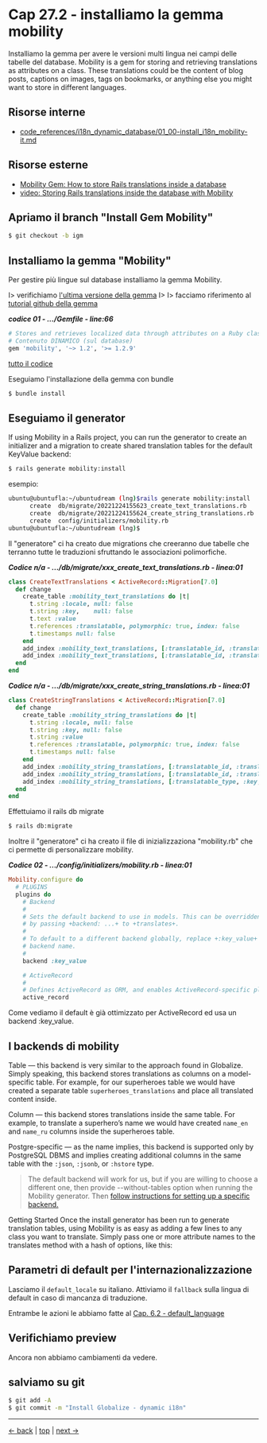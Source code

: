 # <a name="top"></a> Cap 27.2 - installiamo la gemma mobility

Installiamo la gemma per avere le versioni multi lingua nei campi delle tabelle del database.
Mobility is a gem for storing and retrieving translations as attributes on a class. These translations could be the content of blog posts, captions on images, tags on bookmarks, or anything else you might want to store in different languages. 


## Risorse interne

- [code_references/i18n_dynamic_database/01_00-install_i18n_mobility-it.md]()



## Risorse esterne

- [Mobility Gem: How to store Rails translations inside a database](https://lokalise.com/blog/storing-rails-translations-in-database-with-mobility/)
- [video: Storing Rails translations inside the database with Mobility](https://www.youtube.com/watch?v=2Fyg-22iA9I)



## Apriamo il branch "Install Gem Mobility"

```bash
$ git checkout -b igm
```



## Installiamo la gemma "Mobility"

Per gestire più lingue sul database installiamo la gemma Mobility.

I> verifichiamo [l'ultima versione della gemma](https://rubygems.org/gems/mobility)
I>
I> facciamo riferimento al [tutorial github della gemma](https://github.com/shioyama/mobility)


***codice 01 - .../Gemfile - line:66***

```ruby
# Stores and retrieves localized data through attributes on a Ruby class.
# Contenuto DINAMICO (sul database)
gem 'mobility', '~> 1.2', '>= 1.2.9'
```

[tutto il codice](https://github.com/flaviobordonidev/leanpubabrandnewcms/blob/master/ubuntudream/27-i18n_dynamic/02_01-gemfile.rb)


Eseguiamo l'installazione della gemma con bundle

```bash
$ bundle install
```



## Eseguiamo il generator

If using Mobility in a Rails project, you can run the generator to create an initializer and a migration to create shared translation tables for the default KeyValue backend:

```bash
$ rails generate mobility:install
```

esempio:

```bash
ubuntu@ubuntufla:~/ubuntudream (lng)$rails generate mobility:install
      create  db/migrate/20221224155623_create_text_translations.rb
      create  db/migrate/20221224155624_create_string_translations.rb
      create  config/initializers/mobility.rb
ubuntu@ubuntufla:~/ubuntudream (lng)$
```

Il "generatore" ci ha creato due migrations che creeranno due tabelle che terranno tutte le traduzioni sfruttando le associazioni polimorfiche.

***Codice n/a - .../db/migrate/xxx_create_text_translations.rb - linea:01***

```ruby
class CreateTextTranslations < ActiveRecord::Migration[7.0]
  def change
    create_table :mobility_text_translations do |t|
      t.string :locale, null: false
      t.string :key,    null: false
      t.text :value
      t.references :translatable, polymorphic: true, index: false
      t.timestamps null: false
    end
    add_index :mobility_text_translations, [:translatable_id, :translatable_type, :locale, :key], unique: true, name: :index_mobility_text_translations_on_keys
    add_index :mobility_text_translations, [:translatable_id, :translatable_type, :key], name: :index_mobility_text_translations_on_translatable_attribute
  end
end
```

***Codice n/a - .../db/migrate/xxx_create_string_translations.rb - linea:01***

```ruby
class CreateStringTranslations < ActiveRecord::Migration[7.0]
  def change
    create_table :mobility_string_translations do |t|
      t.string :locale, null: false
      t.string :key, null: false
      t.string :value
      t.references :translatable, polymorphic: true, index: false
      t.timestamps null: false
    end
    add_index :mobility_string_translations, [:translatable_id, :translatable_type, :locale, :key], unique: true, name: :index_mobility_string_translations_on_keys
    add_index :mobility_string_translations, [:translatable_id, :translatable_type, :key], name: :index_mobility_string_translations_on_translatable_attribute
    add_index :mobility_string_translations, [:translatable_type, :key, :value, :locale], name: :index_mobility_string_translations_on_query_keys
  end
end
```

Effettuiamo il rails db migrate

```bash
$ rails db:migrate
```

Inoltre il "generatore" ci ha creato il file di inizializzaziona "mobility.rb" che ci permette di personalizzare mobility. 

***Codice 02 - .../config/initializers/mobility.rb - linea:01***

```ruby
Mobility.configure do
  # PLUGINS
  plugins do
    # Backend
    #
    # Sets the default backend to use in models. This can be overridden in models
    # by passing +backend: ...+ to +translates+.
    #
    # To default to a different backend globally, replace +:key_value+ by another
    # backend name.
    #
    backend :key_value

    # ActiveRecord
    #
    # Defines ActiveRecord as ORM, and enables ActiveRecord-specific plugins.
    active_record
```

Come vediamo il default è già ottimizzato per ActiveRecord ed usa un backend :key_value.



## I backends di mobility

Table — this backend is very similar to the approach found in Globalize. Simply speaking, this backend stores translations as columns on a model-specific table. For example, for our superheroes table we would have created a separate table `superheroes_translations` and place all translated content inside.

Column — this backend stores translations inside the same table. For example, to translate a superhero’s name we would have created `name_en` and `name_ru` columns inside the superheroes table.

Postgre-specific — as the name implies, this backend is supported only by PostgreSQL DBMS and implies creating additional columns in the same table with the `:json`, `:jsonb`, or `:hstore` type.

> The default backend will work for us, but if you are willing to choose a different one, then provide --without-tables option when running the Mobility generator. Then [follow instructions for setting up a specific backend.](https://github.com/shioyama/mobility#backends)




Getting Started
Once the install generator has been run to generate translation tables, using Mobility is as easy as adding a few lines to any class you want to translate. Simply pass one or more attribute names to the translates method with a hash of options, like this:





## Parametri di default per l'internazionalizzazione

Lasciamo il `default_locale` su italiano.
Attiviamo il `fallback` sulla lingua di default in caso di mancanza di traduzione.

Entrambe le azioni le abbiamo fatte al [Cap. 6.2 - default_language](https://github.com/flaviobordonidev/leanpubabrandnewcms/blob/master/01-base/06-mockups_i18n/02_00-default_language-it.md)



## Verifichiamo preview

Ancora non abbiamo cambiamenti da vedere.



## salviamo su git

```bash
$ git add -A
$ git commit -m "Install Globalize - dynamic i18n"
```




---

[<- back](https://github.com/flaviobordonidev/leanpubabrandnewcms/blob/master/01-base/09-manage_users/03_00-browser_tab_title_users-it.md)
 | [top](#top) |
[next ->](https://github.com/flaviobordonidev/leanpubabrandnewcms/blob/master/01-base/10-users_i18n/02_00-users_form_i18n-it.md)
